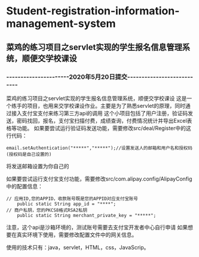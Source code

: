 # Student-registration-information-management-system
## 菜鸡的练习项目之servlet实现的学生报名信息管理系统，顺便交学校课设


### ----------------------2020年5月20日提交---------------------------
菜鸡的练习项目之servlet实现的学生报名信息管理系统，顺便交学校课设
这是一个练手的项目，也用来交学校课设作业。主要是为了熟悉servlet的原理，同时通过接入支付宝支付来练习第三方api的调用
这个小项目包括了用户注册，验证码发送，密码找回，报名，支付宝扫描付费，成绩查询，付费情况统计并导出Excel表格等功能。
如果要尝试运行验证码发送功能，需要修改src/deal/Register中的这行代码：
```
email.setAuthentication("*****","*****");//设置发送人的邮箱和用户名和授权码(授权码是自己设置的)
```

将发送邮箱设置为你自己的

如果要尝试运行支付宝支付功能，需要修改src/com.alipay.config/AlipayConfig中的配置信息：
```
// 应用ID,您的APPID，收款账号既是您的APPID对应支付宝账号
	public static String app_id = "****";
// 商户私钥，您的PKCS8格式RSA2私钥
    public static String merchant_private_key = "*****";
```

注意，这个api是沙箱环境的，测试账号需要去支付宝开发者中心自行申请
如果想要在真实环境下使用，需要修改配置文件中的网关信息。

使用的技术只有：java，servlet，HTML，css，JavaScrip。
